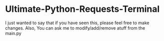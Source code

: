 # Ultimate-Python-Requests-Terminal

I just wanted to say that if you have seen this, please feel free to make changes.
Also, You can ask me to modify/add/remove atuff from the main.py
